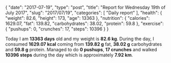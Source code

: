 {
    "date": "2017-07-19",
    "type": "post",
    "title": "Report for Wednesday 19th of July 2017",
    "slug": "2017\/07\/19",
    "categories": [
        "Daily report"
    ],
    "health": {
        "weight": 82.6,
        "height": 173,
        "age": 13363
    },
    "nutrition": {
        "calories": 1629.07,
        "fat": 139.82,
        "carbohydrates": 38.02,
        "protein": 59.8
    },
    "exercise": {
        "pushups": 0,
        "crunches": 17,
        "steps": 10396
    }
}

Today I am <strong>13363 days</strong> old and my weight is <strong>82.6 kg</strong>. During the day, I consumed <strong>1629.07 kcal</strong> coming from <strong>139.82 g</strong> fat, <strong>38.02 g</strong> carbohydrates and <strong>59.8 g</strong> protein. Managed to do <strong>0 pushups</strong>, <strong>17 crunches</strong> and walked <strong>10396 steps</strong> during the day which is approximately <strong>7.92 km</strong>.